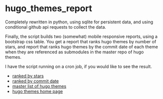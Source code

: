 # hugo_themes_report

Completely rewritten in python, using sqlite for persistent data, and using conditional github api requests to collect the data.

Finally, the script builds two (somewhat) mobile responsive reports, using a bootstrap css table.
You get a report that ranks hugo themes by number of stars, and report that ranks hugo themes
by the commit date of each theme when they are referenced as submodules in the master repo of
hugo themes.

I have the script running on a cron job, if you would like to see the result.

* [ranked by stars](http://107.161.27.86/hugo-themes-report/hugo-themes-by-num-stars.html)
* [ranked by commit date](http://107.161.27.86/hugo-themes-report/hugo-themes-by-last-commit-date.html)
* [master list of hugo themes](https://github.com/gohugoio/hugoThemes)
* [hugo themes home page](https://themes.gohugo.io/)
